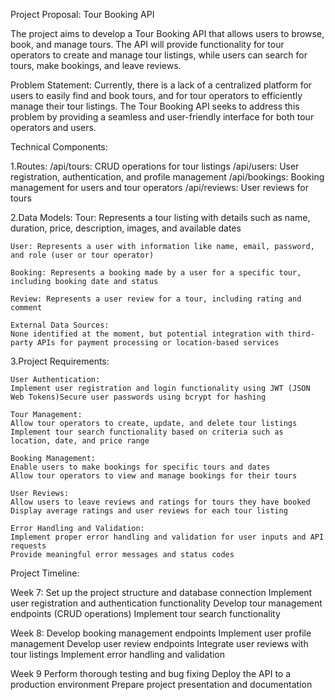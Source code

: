 Project Proposal: Tour Booking API

The project aims to develop a Tour Booking API that allows users to browse, book, and manage tours. The API will provide functionality for tour operators to create and manage tour listings, while users can search for tours, make bookings, and leave reviews.

Problem Statement:
Currently, there is a lack of a centralized platform for users to easily find and book tours, and for tour operators to efficiently manage their tour listings. The Tour Booking API seeks to address this problem by providing a seamless and user-friendly interface for both tour operators and users.

Technical Components:

1.Routes:
/api/tours: CRUD operations for tour listings
/api/users: User registration, authentication, and profile management
/api/bookings: Booking management for users and tour operators
/api/reviews: User reviews for tours

2.Data Models:
Tour: Represents a tour listing with details such as name, duration, price, description, images, and available dates

    User: Represents a user with information like name, email, password, and role (user or tour operator)

    Booking: Represents a booking made by a user for a specific tour, including booking date and status

    Review: Represents a user review for a tour, including rating and comment

    External Data Sources:
    None identified at the moment, but potential integration with third-party APIs for payment processing or location-based services

3.Project Requirements:

    User Authentication:
    Implement user registration and login functionality using JWT (JSON Web Tokens)Secure user passwords using bcrypt for hashing

    Tour Management:
    Allow tour operators to create, update, and delete tour listings
    Implement tour search functionality based on criteria such as location, date, and price range

    Booking Management:
    Enable users to make bookings for specific tours and dates
    Allow tour operators to view and manage bookings for their tours

    User Reviews:
    Allow users to leave reviews and ratings for tours they have booked
    Display average ratings and user reviews for each tour listing

    Error Handling and Validation:
    Implement proper error handling and validation for user inputs and API requests
    Provide meaningful error messages and status codes

Project Timeline:

Week 7:
Set up the project structure and database connection
Implement user registration and authentication functionality
Develop tour management endpoints (CRUD operations)
Implement tour search functionality

Week 8:
Develop booking management endpoints
Implement user profile management
Develop user review endpoints
Integrate user reviews with tour listings
Implement error handling and validation

Week 9
Perform thorough testing and bug fixing
Deploy the API to a production environment
Prepare project presentation and documentation
